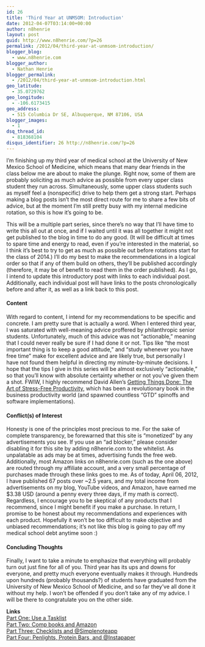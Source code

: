 ```yaml
---
id: 26
title: 'Third Year at UNMSOM: Introduction'
date: 2012-04-07T03:14:00+00:00
author: n8henrie
layout: post
guid: http://www.n8henrie.com/?p=26
permalink: /2012/04/third-year-at-unmsom-introduction/
blogger_blog:
  - www.n8henrie.com
blogger_author:
  - Nathan Henrie
blogger_permalink:
  - /2012/04/third-year-at-unmsom-introduction.html
geo_latitude:
  - 35.0729762
geo_longitude:
  - -106.6173415
geo_address:
  - 515 Columbia Dr SE, Albuquerque, NM 87106, USA
blogger_images:
  - 1
dsq_thread_id:
  - 818368104
disqus_identifier: 26 http://n8henrie.com/?p=26
---
```

I’m finishing up my third year of medical school at the University of New Mexico School of Medicine, which means that many dear friends in the class below me are about to make the plunge. Right now, some of them are probably soliciting as much advice as possible from every upper class student they run across. Simultaneously, some upper class students such as myself feel a (nonspecific) drive to help them get a strong start. Perhaps making a blog posts isn’t the most direct route for me to share a few bits of advice, but at the moment I’m still pretty busy with my internal medicine rotation, so this is how it’s going to be.

This will be a multiple part series, since there’s no way that I’ll have time to write this all out at once, and if I waited until it was all together it might not get published to the blog in time to do any good. (It will be difficult at times to spare time and energy to read, even if you’re interested in the material, so I think it’s best to try to get as much as possible out before rotations start for the class of 2014.) I’ll do my best to make the recommendations in a logical order so that if any of them build on others, they’ll be published accordingly (therefore, it may be of benefit to read them in the order published). As I go, I intend to update this introductory post with links to each individual post. Additionally, each individual post will have links to the posts chronologically before and after it, as well as a link back to this post.

#### Content

With regard to content, I intend for my recommendations to be specific and concrete. I am pretty sure that is actually a word. When I entered third year, I was saturated with well-meaning advice proffered by philanthropic senior students. Unfortunately, much of this advice was not “actionable,” meaning that I could never really be sure if I had done it or not. Tips like “the most important thing is to keep a good attitude,” and “study whenever you have free time” make for excellent advice and are likely true, but personally I have not found them helpful in directing my minute-by-minute decisions. I hope that the tips I give in this series will be almost exclusively “actionable,” so that you’ll know with absolute certainty whether or not you’ve given them a shot. FWIW, I highly recommend David Allen’s [Getting Things Done: The Art of Stress-Free Productivity](http://www.amazon.com/gp/product/0142000280/ref=as_li_ss_tl?ie=UTF8&tag=n8henriecom-20&linkCode=as2&camp=1789&creative=390957&creativeASIN=0142000280), which has been a revolutionary book in the business productivity world (and spawned countless “GTD” spinoffs and software implementations).

#### Conflict(s) of Interest

Honesty is one of the principles most precious to me. For the sake of complete transparency, be forewarned that this site is “monetized” by any advertisements you see. If you use an “ad blocker,” please consider disabling it for this site by adding n8henrie.com to the whitelist. As unpalatable as ads may be at times, advertising funds the free web. Additionally, most Amazon links on n8henrie.com (such as the one above) are routed through my affiliate account, and a very small percentage of purchases made through these links goes to me. As of today, April 06, 2012, I have published 67 posts over ~2.5 years, and my total income from advertisements on my blog, YouTube videos, and Amazon, have earned me $3.38 USD (around a penny every three days, if my math is correct). Regardless, I encourage you to be skeptical of any products that I recommend, since I might benefit if you make a purchase. In return, I promise to be honest about my recommendations and experiences with each product. Hopefully it won’t be too difficult to make objective and unbiased recommendations; it’s not like this blog is going to pay off my medical school debt anytime soon :)

#### Concluding Thoughts

Finally, I want to take a minute to emphasize that everything will probably turn out just fine for all of you. Third year has its ups and downs for everyone, and pretty much everyone eventually makes it through. Hundreds upon hundreds (probably thousands?) of students have graduated from the University of New Mexico School of Medicine, and so far they’ve all done it without my help. I won’t be offended if you don’t take any of my advice. I will be there to congratulate you on the other side.

**Links**  
[Part One: Use a Tasklist](http://www.n8henrie.com/2012/04/third-year-at-unmsom-part-one-use/)  
[Part Two: Comp books and Amazon](http://www.n8henrie.com/2012/04/third-year-at-unmsom-part-two-comp/)  
[Part Three: Checklists and @Simplenoteapp](http://www.n8henrie.com/2012/04/third-year-at-unmsom-part-three/)  
[Part Four: Penlights, Protein Bars, and @Instapaper](http://www.n8henrie.com/2012/04/third-year-at-unmsom-part-four/) 

<div>
</div>

<div>
</div>
